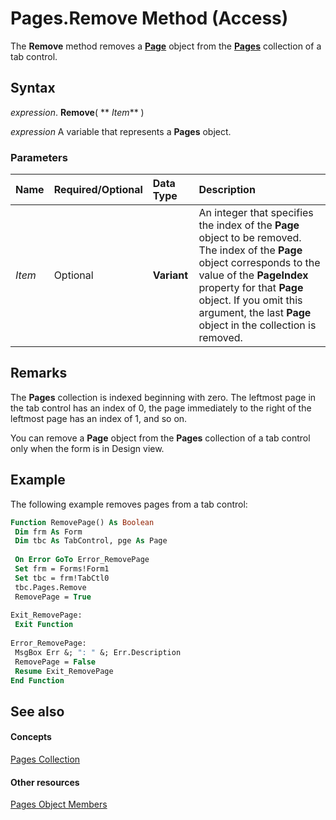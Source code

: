 
# Pages.Remove Method (Access)

The  **Remove** method removes a **[Page](6351b0ea-bd07-5ee6-ea20-0d410e09d939.md)** object from the **[Pages](e77c8d31-1cb7-d647-6faa-2eb234ce0708.md)** collection of a tab control.


## Syntax

 _expression_. **Remove**( ** _Item_** )

 _expression_ A variable that represents a **Pages** object.


### Parameters



|**Name**|**Required/Optional**|**Data Type**|**Description**|
|:-----|:-----|:-----|:-----|
| _Item_|Optional|**Variant**|An integer that specifies the index of the  **Page** object to be removed. The index of the **Page** object corresponds to the value of the **PageIndex** property for that **Page** object. If you omit this argument, the last **Page** object in the collection is removed.|

## Remarks

The  **Pages** collection is indexed beginning with zero. The leftmost page in the tab control has an index of 0, the page immediately to the right of the leftmost page has an index of 1, and so on.

You can remove a  **Page** object from the **Pages** collection of a tab control only when the form is in Design view.


## Example

The following example removes pages from a tab control:


```vb
Function RemovePage() As Boolean 
 Dim frm As Form 
 Dim tbc As TabControl, pge As Page 
 
 On Error GoTo Error_RemovePage 
 Set frm = Forms!Form1 
 Set tbc = frm!TabCtl0 
 tbc.Pages.Remove 
 RemovePage = True 
 
Exit_RemovePage: 
 Exit Function 
 
Error_RemovePage: 
 MsgBox Err &; ": " &; Err.Description 
 RemovePage = False 
 Resume Exit_RemovePage 
End Function
```


## See also


#### Concepts


[Pages Collection](e77c8d31-1cb7-d647-6faa-2eb234ce0708.md)
#### Other resources


[Pages Object Members](63c876fe-41cf-ecfc-587d-236da900a15a.md)
